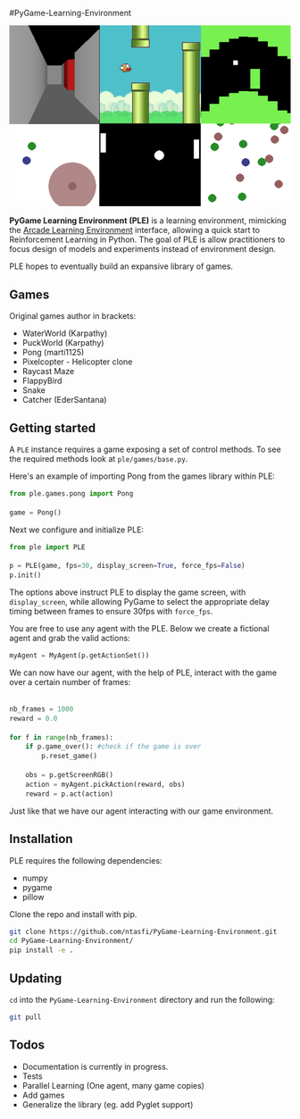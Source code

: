 #PyGame-Learning-Environment

![Games](ple_games.jpg?raw=True "Games!")

**PyGame Learning Environment (PLE)** is a learning environment, mimicking the [Arcade Learning Environment](https://github.com/mgbellemare/Arcade-Learning-Environment) interface, allowing a quick start to Reinforcement Learning in Python. The goal of PLE is allow practitioners to focus design of models and experiments instead of environment design.

PLE hopes to eventually build an expansive library of games.


## Games
Original games author in brackets:

* WaterWorld (Karpathy)
* PuckWorld (Karpathy)
* Pong (marti1125)
* Pixelcopter - Helicopter clone
* Raycast Maze
* FlappyBird 
* Snake
* Catcher (EderSantana)

## Getting started

A `PLE` instance requires a game exposing a set of control methods. To see the required methods look at `ple/games/base.py`. 

Here's an example of importing Pong from the games library within PLE:

```python
from ple.games.pong import Pong

game = Pong()
```

Next we configure and initialize PLE:

```python
from ple import PLE

p = PLE(game, fps=30, display_screen=True, force_fps=False)
p.init()
```

The options above instruct PLE to display the game screen, with `display_screen`, while allowing PyGame to select the appropriate delay timing between frames to ensure 30fps with `force_fps`.

You are free to use any agent with the PLE. Below we create a fictional agent and grab the valid actions:

```python
myAgent = MyAgent(p.getActionSet())
```

We can now have our agent, with the help of PLE, interact with the game over a certain number of frames:

```python

nb_frames = 1000
reward = 0.0

for f in range(nb_frames):
	if p.game_over(): #check if the game is over
		p.reset_game()

	obs = p.getScreenRGB()
	action = myAgent.pickAction(reward, obs)
	reward = p.act(action)

```

Just like that we have our agent interacting with our game environment.

## Installation

PLE requires the following dependencies:
* numpy
* pygame
* pillow

Clone the repo and install with pip.

```bash
git clone https://github.com/ntasfi/PyGame-Learning-Environment.git
cd PyGame-Learning-Environment/
pip install -e .
``` 

## Updating

`cd` into the `PyGame-Learning-Environment` directory and run the following:

```bash
git pull
```

## Todos
 * Documentation is currently in progress.
 * Tests
 * Parallel Learning (One agent, many game copies)
 * Add games
 * Generalize the library (eg. add Pyglet support)

